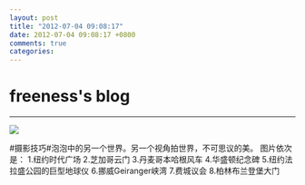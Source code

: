 ```yaml
---
layout: post
title: "2012-07-04 09:08:17"
date: 2012-07-04 09:08:17 +0800
comments: true
categories: 
---
```


# freeness's blog

----------

![](http://okqmqrbgo.bkt.clouddn.com/201207040908171.jpg)

>
\#摄影技巧\#泡泡中的另一个世界。另一个视角拍世界，不可思议的美。 图片依次是： 1.纽约时代广场 2.芝加哥云门 3.丹麦哥本哈根风车 4.华盛顿纪念碑 5.纽约法拉盛公园的巨型地球仪 6.挪威Geiranger峡湾 7.费城议会 8.柏林布兰登堡大门